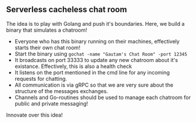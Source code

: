 ## Serverless cacheless chat room 

The idea is to play with Golang and push it's boundaries. Here, we build a 
binary that simulates a chatroom! 

* Everyone who has this binary running on their machines, effectively starts their own chat room!
* Start the binary using `gochat -name "Gautam's Chat Room" -port 12345`
* It broadcasts on port 33333 to update any new chatroom about it's existance. Effectively, this is also a health check
* It listens on the port mentioned in the cmd line for any incoming requests for chatting.
* All communication is via gRPC so that we are very sure about the structure of the messages exchanges.
* Channels and Go-routines should be used to manage each chatroom for public and private messaging!

Innovate over this idea!

